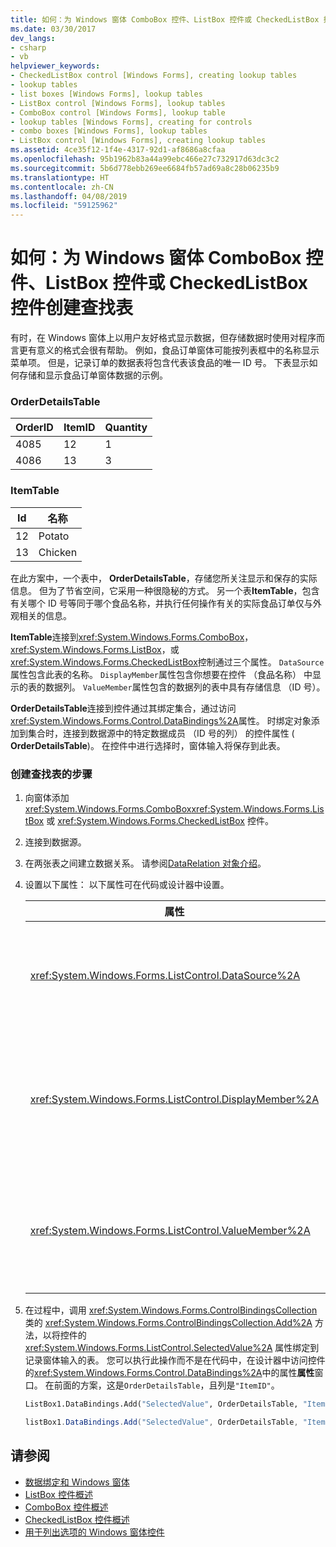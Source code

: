 ```yaml
---
title: 如何：为 Windows 窗体 ComboBox 控件、ListBox 控件或 CheckedListBox 控件创建查找表
ms.date: 03/30/2017
dev_langs:
- csharp
- vb
helpviewer_keywords:
- CheckedListBox control [Windows Forms], creating lookup tables
- lookup tables
- list boxes [Windows Forms], lookup tables
- ListBox control [Windows Forms], lookup tables
- ComboBox control [Windows Forms], lookup table
- lookup tables [Windows Forms], creating for controls
- combo boxes [Windows Forms], lookup tables
- ListBox control [Windows Forms], creating lookup tables
ms.assetid: 4ce35f12-1f4e-4317-92d1-af8686a8cfaa
ms.openlocfilehash: 95b1962b83a44a99ebc466e27c732917d63dc3c2
ms.sourcegitcommit: 5b6d778ebb269ee6684fb57ad69a8c28b06235b9
ms.translationtype: HT
ms.contentlocale: zh-CN
ms.lasthandoff: 04/08/2019
ms.locfileid: "59125962"
---
```

# <a name="how-to-create-a-lookup-table-for-a-windows-forms-combobox-listbox-or-checkedlistbox-control"></a>如何：为 Windows 窗体 ComboBox 控件、ListBox 控件或 CheckedListBox 控件创建查找表
有时，在 Windows 窗体上以用户友好格式显示数据，但存储数据时使用对程序而言更有意义的格式会很有帮助。 例如，食品订单窗体可能按列表框中的名称显示菜单项。 但是，记录订单的数据表将包含代表该食品的唯一 ID 号。 下表显示如何存储和显示食品订单窗体数据的示例。  
  
### <a name="orderdetailstable"></a>OrderDetailsTable  
  
|OrderID|ItemID|Quantity|  
|-------------|------------|--------------|  
|4085|12|1|  
|4086|13|3|  
  
### <a name="itemtable"></a>ItemTable  
  
|Id|名称|  
|--------|----------|  
|12|Potato|  
|13|Chicken|  
  
 在此方案中，一个表中， **OrderDetailsTable**，存储您所关注显示和保存的实际信息。 但为了节省空间，它采用一种很隐秘的方式。 另一个表**ItemTable**，包含有关哪个 ID 号等同于哪个食品名称，并执行任何操作有关的实际食品订单仅与外观相关的信息。  
  
 **ItemTable**连接到<xref:System.Windows.Forms.ComboBox>， <xref:System.Windows.Forms.ListBox>，或<xref:System.Windows.Forms.CheckedListBox>控制通过三个属性。 `DataSource`属性包含此表的名称。 `DisplayMember`属性包含你想要在控件 （食品名称） 中显示的表的数据列。 `ValueMember`属性包含的数据列的表中具有存储信息 （ID 号）。  
  
 **OrderDetailsTable**连接到控件通过其绑定集合，通过访问<xref:System.Windows.Forms.Control.DataBindings%2A>属性。 时绑定对象添加到集合时，连接到数据源中的特定数据成员 （ID 号的列） 的控件属性 ( **OrderDetailsTable**)。 在控件中进行选择时，窗体输入将保存到此表。  
  
### <a name="to-create-a-lookup-table"></a>创建查找表的步骤  
  
1.  向窗体添加 <xref:System.Windows.Forms.ComboBox><xref:System.Windows.Forms.ListBox> 或 <xref:System.Windows.Forms.CheckedListBox> 控件。  
  
2.  连接到数据源。  
  
3.  在两张表之间建立数据关系。 请参阅[DataRelation 对象介绍](https://docs.microsoft.com/previous-versions/visualstudio/visual-studio-2013/0k21zcyx(v=vs.120))。  
  
4.  设置以下属性： 以下属性可在代码或设计器中设置。  
  
    |属性|设置|  
    |--------------|-------------|  
    |<xref:System.Windows.Forms.ListControl.DataSource%2A>|包含有关哪个 ID 号等同于哪一项的信息的表。 在前面的方案，这是`ItemTable`。|  
    |<xref:System.Windows.Forms.ListControl.DisplayMember%2A>|你想要在控件中显示的源数据表的列。 在前面的方案，这是`"Name"`（若要在代码中设置，使用引号）。|  
    |<xref:System.Windows.Forms.ListControl.ValueMember%2A>|包含所存储信息的源数据表的列。 在前面的方案，这是`"ID"`（若要在代码中设置，使用引号）。|  
  
5.  在过程中，调用 <xref:System.Windows.Forms.ControlBindingsCollection> 类的 <xref:System.Windows.Forms.ControlBindingsCollection.Add%2A> 方法，以将控件的 <xref:System.Windows.Forms.ListControl.SelectedValue%2A> 属性绑定到记录窗体输入的表。 您可以执行此操作而不是在代码中，在设计器中访问控件的<xref:System.Windows.Forms.Control.DataBindings%2A>中的属性**属性**窗口。 在前面的方案，这是`OrderDetailsTable`，且列是`"ItemID"`。  
  
    ```vb  
    ListBox1.DataBindings.Add("SelectedValue", OrderDetailsTable, "ItemID")  
    ```  
  
    ```csharp  
    listBox1.DataBindings.Add("SelectedValue", OrderDetailsTable, "ItemID");  
    ```  
  
## <a name="see-also"></a>请参阅

- [数据绑定和 Windows 窗体](../data-binding-and-windows-forms.md)
- [ListBox 控件概述](listbox-control-overview-windows-forms.md)
- [ComboBox 控件概述](combobox-control-overview-windows-forms.md)
- [CheckedListBox 控件概述](checkedlistbox-control-overview-windows-forms.md)
- [用于列出选项的 Windows 窗体控件](windows-forms-controls-used-to-list-options.md)
